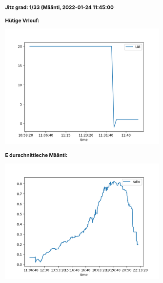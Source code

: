 ### Jitz grad: 1/33 (Määnti, 2022-01-24 11:45:00

### Hütige Vrlouf:
![Graph](Today.png)

### E durschnittleche Määnti:
![Graph](Määnti.png)